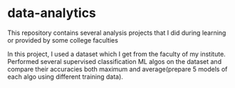 # data-analytics
This repository contains several analysis projects that I did during learning or provided by some college faculties

In this project, I used a dataset which I get from the faculty of my institute. 
Performed several supervised classification ML algos on the dataset and compare their accuracies both maximum and average(prepare 5 models of each algo using different training data). 
